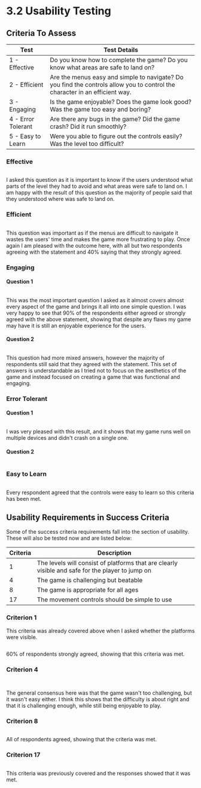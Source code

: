 # 3.2 Usability Testing

## Criteria To Assess

| Test               | Test Details                                                                                                                |
| ------------------ | --------------------------------------------------------------------------------------------------------------------------- |
| 1 - Effective      | Do you know how to complete the game? Do you know what areas are safe to land on?                                           |
| 2 - Efficient      | Are the menus easy and simple to navigate? Do you find the controls allow you to control the character in an efficient way. |
| 3 - Engaging       | Is the game enjoyable? Does the game look good? Was the game too easy and boring?                                           |
| 4 - Error Tolerant | Are there any bugs in the game? Did the game crash? Did it run smoothly?                                                    |
| 5 - Easy to Learn  | Were you able to figure out the controls easily? Was the level too difficult?                                               |

### Effective

<figure><img src="../.gitbook/assets/image (20) (1).png" alt=""><figcaption></figcaption></figure>

I asked this question as it is important to know if the users understood what parts of the level they had to avoid and what areas were safe to land on. I am happy with the result of this question as the majority of people said that they understood where was safe to land on.

### Efficient

<figure><img src="../.gitbook/assets/image (23).png" alt=""><figcaption></figcaption></figure>

This question was important as if the menus are difficult to navigate it wastes the users' time and makes the game more frustrating to play. Once again I am pleased with the outcome here, with all but two respondents agreeing with the statement and 40% saying that they strongly agreed.

### Engaging

#### Question 1

<figure><img src="../.gitbook/assets/image (11) (1).png" alt=""><figcaption></figcaption></figure>

This was the most important question I asked as it almost covers almost every aspect of the game and brings it all into one simple question. I was very happy to see that 90% of the respondents either agreed or strongly agreed with the above statement, showing that despite any flaws my game may have it is still an enjoyable experience for the users.

#### Question 2

<figure><img src="../.gitbook/assets/image (14) (1).png" alt=""><figcaption></figcaption></figure>

This question had more mixed answers, however the majority of respondents still said that they agreed with the statement. This set of answers is understandable as I tried not to focus on the aesthetics of the game and instead focused on creating a game that was functional and engaging.&#x20;

### Error Tolerant

#### Question 1

<figure><img src="../.gitbook/assets/image (17) (1).png" alt=""><figcaption></figcaption></figure>

I was very pleased with this result, and it shows that my game runs well on multiple devices and didn't crash on a single one.

#### Question 2

<figure><img src="../.gitbook/assets/image (19) (1).png" alt=""><figcaption></figcaption></figure>



### Easy to Learn

<figure><img src="../.gitbook/assets/image (22).png" alt=""><figcaption></figcaption></figure>

Every respondent agreed that the controls were easy to learn so this criteria has been met.

## Usability Requirements in Success Criteria

Some of the success criteria requirements fall into the section of usability. These will also be tested now and are listed below:

| Criteria | Description                                                                                      |
| -------- | ------------------------------------------------------------------------------------------------ |
| 1        | The levels will consist of platforms that are clearly visible and safe for the player to jump on |
| 4        | The game is challenging but beatable                                                             |
| 8        | The game is appropriate for all ages                                                             |
| 17       | The movement controls should be simple to use                                                    |

### Criterion 1

This criteria was already covered above when I asked whether the platforms were visible.&#x20;

<figure><img src="../.gitbook/assets/image (5) (1) (4).png" alt=""><figcaption></figcaption></figure>

60% of respondents strongly agreed, showing that this criteria was met.

### Criterion 4

<figure><img src="../.gitbook/assets/image (9).png" alt=""><figcaption></figcaption></figure>

<figure><img src="../.gitbook/assets/image (15) (1).png" alt=""><figcaption></figcaption></figure>

The general consensus here was that the game wasn't too challenging, but it wasn't easy either. I think this shows that the difficulty is about right and that it is challenging enough, while still being enjoyable to play.

### Criterion 8

<figure><img src="../.gitbook/assets/image (7) (3).png" alt=""><figcaption></figcaption></figure>

All of respondents agreed, showing that the criteria was met.

### Criterion 17

<figure><img src="../.gitbook/assets/image (2).png" alt=""><figcaption></figcaption></figure>

This criteria was previously covered and the responses showed that it was met.
